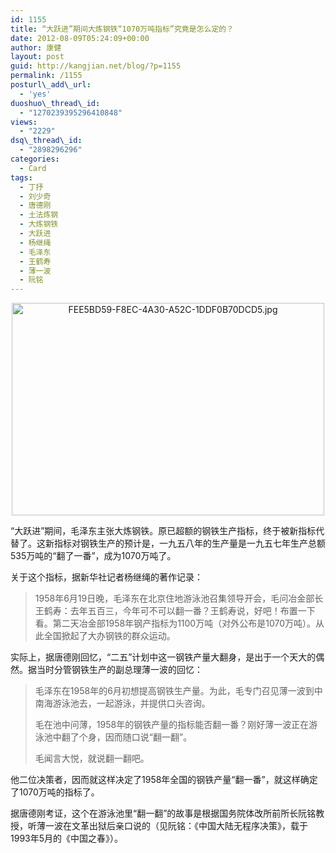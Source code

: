 ```yaml
---
id: 1155
title: “大跃进”期间大炼钢铁“1070万吨指标”究竟是怎么定的？
date: 2012-08-09T05:24:09+00:00
author: 康健
layout: post
guid: http://kangjian.net/blog/?p=1155
permalink: /1155
posturl\_add\_url:
  - 'yes'
duoshuo\_thread\_id:
  - "1270239395296410848"
views:
  - "2229"
dsq\_thread\_id:
  - "2898296296"
categories:
  - Card
tags:
  - 丁抒
  - 刘少奇
  - 唐德刚
  - 土法炼钢
  - 大炼钢铁
  - 大跃进
  - 杨继绳
  - 毛泽东
  - 王鹤寿
  - 薄一波
  - 阮铭
---
```

<div style="text-align:center;">
  <img src="http://kangjian.net/images/2012/08/FEE5BD59-F8EC-4A30-A52C-1DDF0B70DCD5.jpg" alt="FEE5BD59-F8EC-4A30-A52C-1DDF0B70DCD5.jpg" border="0" width="500" height="340" />
</div>

“大跃进”期间，毛泽东主张大炼钢铁。原已超额的钢铁生产指标，终于被新指标代替了。这新指标对钢铁生产的预计是，一九五八年的生产量是一九五七年生产总额535万吨的“翻了一番”，成为1070万吨了。

关于这个指标，据新华社记者杨继绳的著作记录：

> 1958年6月19日晚，毛泽东在北京住地游泳池召集领导开会，毛问冶金部长王鹤寿：去年五百三，今年可不可以翻一番？王鹤寿说，好吧！布置一下看。第二天冶金部1958年钢产指标为1100万吨（对外公布是1070万吨）。从此全国掀起了大办钢铁的群众运动。 

实际上，据唐德刚回忆，“二五”计划中这一钢铁产量大翻身，是出于一个天大的偶然。据当时分管钢铁生产的副总理薄一波的回忆：

> 毛泽东在1958年的6月初想提高钢铁生产量。为此，毛专门召见薄一波到中南海游泳池去，一起游泳，并提供口头咨询。
> 
> 毛在池中问薄，1958年的钢铁产量的指标能否翻一番？刚好薄一波正在游泳池中翻了个身，因而随口说“翻一翻”。
> 
> 毛闻言大悦，就说翻一翻吧。

他二位决策者，因而就这样决定了1958年全国的钢铁产量“翻一番”，就这样确定了1070万吨的指标了。

据唐德刚考证，这个在游泳池里“翻一翻”的故事是根据国务院体改所前所长阮铭教授，听薄一波在文革出狱后亲口说的（见阮铭：《中国大陆无程序决策》，载于1993年5月的《中国之春》）。